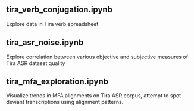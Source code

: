 ## tira_verb_conjugation.ipynb
Explore data in Tira verb spreadsheet

## tira_asr_noise.ipynb
Explore correlation between various objective and subjective measures of Tira ASR dataset quality

## tira_mfa_exploration.ipynb
Visualize trends in MFA alignments on Tira ASR corpus, attempt to spot deviant transcriptions using alignment patterns.